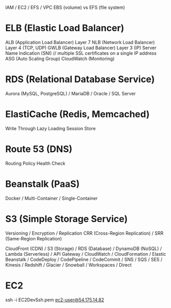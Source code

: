 IAM / EC2 / EFS / VPC
EBS (volume) vs EFS (file system)
# ELB (Elastic Load Balancer)
ALB (Application Load Balancer) Layer 7
NLB (Network Load Balancer) Layer 4 (TCP, UDP)
GWLB (Gateway Load Balancer) Layer 3 (IP)
Server Name Indication (SNI) // multiple SSL certificates on a single IP address
ASG (Auto Scaling Group)
CloudWatch (Monitoring)
# RDS (Relational Database Service)
Aurora (MySQL, PostgreSQL) / MariaDB / Oracle / SQL Server
# ElastiCache (Redis, Memcached)
Write Through
Lazy Loading
Session Store
# Route 53 (DNS)
Routing Policy
Health Check
# Beanstalk (PaaS)
Docker / Multi-Container / Single-Container
# S3 (Simple Storage Service)
Versioning / Encryption / Replication
CRR (Cross-Region Replication) / SRR (Same-Region Replication)


CloudFront (CDN) / S3 (Storage) / RDS (Database) / DynamoDB (NoSQL) / Lambda (Serverless) / API Gateway / CloudWatch / CloudFormation / Elastic Beanstalk / CodeDeploy / CodePipeline / CodeCommit / SNS / SQS / SES / Kinesis / Redshift / Glacier / Snowball / Workspaces / Direct
# EC2
ssh -i EC2DevSsh.pem ec2-user@54.175.14.82
